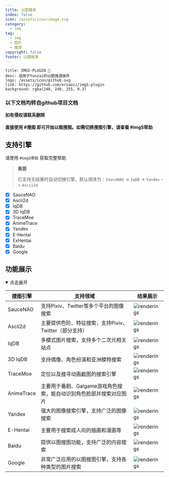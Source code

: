 ```yaml
---
title: 以图搜源
index: false
icon: /assets/icon/image.svg
category:
  - img
tag:
  - img
  - 图片
  - 搜源
copyright: false
footer: 以图搜源
---
```

  ```component VPCard
  title: IMGS-PLUGIN 🌰
  desc: 适用于Yunzai的以图搜源插件
  logo: /assets/icon/github.svg
  link: https://github.com/erzaozi/imgS-plugin
  background: rgba(248, 248, 255, 0.3)
  ```

### **以下文档均转自github项目文档**  
**如有侵权请联系删除**


#### **直接使用 #搜图 即可开始以图搜图。如需切换搜图引擎，请查看 #imgS帮助**

## **支持引擎**
请使用 `#imgS帮助` 获取完整帮助
> **重要**
>
> 已支持无结果时自动切换引擎，默认顺序为：`SauceNAO` -> `IqDB` -> `Yandex` -> `Ascii2d`
- [x] SauceNAO
- [x] Ascii2d
- [x] IqDB
- [x] 3D IqDB
- [x] TraceMoe
- [x] AnimeTrace
- [x] Yandex
- [x] E-Hentai
- [x] ExHentai
- [x] Baidu
- [x] Google

## **功能展示**
<details open>
<summary>点击展开</summary>

| 搜图引擎   | 支持领域                                        | 结果展示                                                     |
|------------|------------------------------------------------|------------------------------------------------------------|
| SauceNAO   | 支持Pixiv、Twitter等多个平台的图像搜索        | ![renderings](https://cdn.jsdelivr.net/gh/erzaozi/imgS-plugin/resources/readme/saucenao.png) |
| Ascii2d    | 主要提供色阶、特征搜索，支持Pixiv、Twitter（部分支持） | ![renderings](https://cdn.jsdelivr.net/gh/erzaozi/imgS-plugin/resources/readme/ascii2d.png) |
| IqDB       | 多模式图片搜索，支持多个二次元相关站点        | ![renderings](https://cdn.jsdelivr.net/gh/erzaozi/imgS-plugin/resources/readme/iqdb.png) |
| 3D IqDB    | 支持偶像、角色扮演和亚洲模特搜索              | ![renderings](https://cdn.jsdelivr.net/gh/erzaozi/imgS-plugin/resources/readme/3diqdb.png) |
| TraceMoe   | 定位以及搜寻动画截图的搜索引擎                | ![renderings](https://cdn.jsdelivr.net/gh/erzaozi/imgS-plugin/resources/readme/tracemoe.png) |
| AnimeTrace  | 主要用于番剧、Galgame游戏角色搜索，能自动识别角色脸部并搜索对应图片 | ![renderings](https://cdn.jsdelivr.net/gh/erzaozi/imgS-plugin/resources/readme/animetrace.png) |
| Yandex     | 强大的图像搜索引擎，支持广泛的图像搜索        | ![renderings](https://cdn.jsdelivr.net/gh/erzaozi/imgS-plugin/resources/readme/yandex.png) |
| E-Hentai   | 主要用于搜索成人向的插画和漫画等              | ![renderings](https://cdn.jsdelivr.net/gh/erzaozi/imgS-plugin/resources/readme/ehentai.png) |
| Baidu      | 提供以图搜图功能，支持广泛的内容搜索          | ![renderings](https://cdn.jsdelivr.net/gh/erzaozi/imgS-plugin/resources/readme/baidu.png) |
| Google     | 非常广泛应用的以图搜图引擎，支持各种类型的图片搜索 | ![renderings](https://cdn.jsdelivr.net/gh/erzaozi/imgS-plugin/resources/readme/google.png) |

</details>
